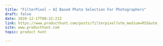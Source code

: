 ```yaml
---
title: "FilterPixel — AI Based Photo Selection For Photographers"
draft: false
date: 2020-12-17T08:22:21Z
link: https://www.producthunt.com/posts/filterpixel?utm_medium=RSS&utm_source=hune
site: www.producthunt.com
topic: product hunt  

---
```

